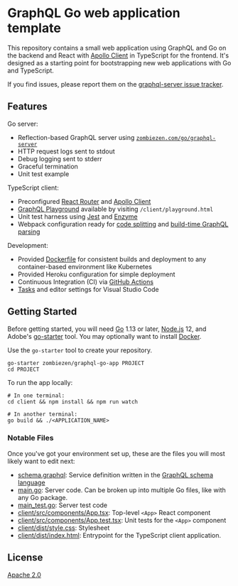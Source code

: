 # GraphQL Go web application template

This repository contains a small web application using GraphQL and Go on the
backend and React with [Apollo Client][] in TypeScript for the frontend. It's
designed as a starting point for bootstrapping new web applications with Go and
TypeScript.

If you find issues, please report them on the [graphql-server issue tracker][].

[Apollo Client]: https://www.apollographql.com/docs/react/
[graphql-server issue tracker]: https://github.com/zombiezen/graphql-server/issues

## Features

Go server:

-  Reflection-based GraphQL server using [`zombiezen.com/go/graphql-server`][]
-  HTTP request logs sent to stdout
-  Debug logging sent to stderr
-  Graceful termination
-  Unit test example

TypeScript client:

-  Preconfigured [React Router][] and [Apollo Client][]
-  [GraphQL Playground][] available by visiting `/client/playground.html`
-  Unit test harness using [Jest][] and [Enzyme][]
-  Webpack configuration ready for [code splitting][] and
   [build-time GraphQL parsing][]

Development:

-  Provided [Dockerfile][] for consistent builds and deployment to any
   container-based environment like Kubernetes
-  Provided Heroku configuration for simple deployment
-  Continuous Integration (CI) via [GitHub Actions][]
-  [Tasks][VSCode Tasks] and editor settings for Visual Studio Code

[build-time GraphQL parsing]: https://www.apollographql.com/docs/react/integrations/webpack/
[code splitting]: https://reactjs.org/docs/code-splitting.html
[Dockerfile]: https://github.com/zombiezen/graphql-go-app/blob/master/Dockerfile
[Enzyme]: https://airbnb.io/enzyme/
[GitHub Actions]: https://github.com/features/actions
[GraphQL Playground]: https://github.com/prisma-labs/graphql-playground
[Jest]: https://jestjs.io/
[React Router]: https://reacttraining.com/react-router/web/
[VSCode Tasks]: https://code.visualstudio.com/docs/editor/tasks
[`zombiezen.com/go/graphql-server`]: https://pkg.go.dev/mod/zombiezen.com/go/graphql-server

## Getting Started

Before getting started, you will need [Go][] 1.13 or later, [Node.js][] 12, and
Adobe's [go-starter][] tool. You may optionally want to install [Docker][].

Use the `go-starter` tool to create your repository.

```shell
go-starter zombiezen/graphql-go-app PROJECT
cd PROJECT
```

To run the app locally:

```shell
# In one terminal:
cd client && npm install && npm run watch

# In another terminal:
go build && ./<APPLICATION_NAME>
```

[Docker]: https://www.docker.com/get-started
[generate a repository]: https://github.com/zombiezen/graphql-go-app/generate
[Go]: https://golang.org/dl/
[go-starter]: https://github.com/adobe/go-starter
[Node.js]: https://nodejs.org/en/download/

### Notable Files

Once you've got your environment set up, these are the files you will most
likely want to edit next:

-  [schema.graphql][]: Service definition written in the [GraphQL schema language][]
-  [main.go][]: Server code. Can be broken up into multiple Go files, like with
   any Go package.
-  [main_test.go][]: Server test code
-  [client/src/components/App.tsx][]: Top-level `<App>` React component
-  [client/src/components/App.test.tsx][]: Unit tests for the `<App>` component
-  [client/dist/style.css][]: Stylesheet
-  [client/dist/index.html][]: Entrypoint for the TypeScript client application.

[GraphQL schema language]: https://graphql.org/learn/schema/
[main.go]: https://github.com/zombiezen/graphql-go-app/blob/master/main.go
[main_test.go]: https://github.com/zombiezen/graphql-go-app/blob/master/main_test.go
[client/dist/index.html]: https://github.com/zombiezen/graphql-go-app/blob/master/client/dist/index.html
[client/dist/style.css]: https://github.com/zombiezen/graphql-go-app/blob/master/client/dist/style.css
[client/src/components/App.tsx]: https://github.com/zombiezen/graphql-go-app/blob/master/client/src/components/App.tsx
[client/src/components/App.test.tsx]: https://github.com/zombiezen/graphql-go-app/blob/master/client/src/components/App.test.tsx
[schema.graphql]: https://github.com/zombiezen/graphql-go-app/blob/master/schema.graphql

## License

[Apache 2.0](https://github.com/zombiezen/graphql-go-app/blob/master/LICENSE)
